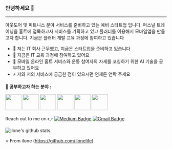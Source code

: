 ### 안녕하세요 👋
---

아웃도어 및 피트니스 분야 서비스를 준비하고 있는 예비 스타트업 입니다.
퍼스널 트레이닝을 홈트에 접목하고자 서비스를 기획하고 있고
플러터를 이용해서 모바일앱을 만들고자 합니다.
지금은 플러터 개발 교육 과정에 참여하고 있습니다

- 🔭 저는 IT 회사 근무했고, 지금은 스타트업을 준비하고 있습니다
- 🌱 지금은  IT 교육 과정에 참여하고 있어요
- 👯 모바일 온라인 홈트 서비스와 운동 참여자의 자세를 코칭하기 위한 AI 기술을 공부하고 있어요
- ⚡ 저와 저의 서비스에 궁금한 점이 있으시면 언제든 연락 주세요 

**🌱 공부하고자 하는 분야 :**

<code><a href="https://www.javascript.com/" target="_blank"><img height="50" src="https://www.vectorlogo.zone/logos/javascript/javascript-ar21.svg"></a></code>
<code><a href="https://reactjs.org/" target="_blank"><img height="50" src="https://www.vectorlogo.zone/logos/reactjs/reactjs-ar21.svg"></a></code>
<code><a href="https://cloud.google.com/" target="_blank"><img height="50" src="https://www.vectorlogo.zone/logos/google_cloud/google_cloud-ar21.svg"></a></code>
<code><a href="https://flutter.dev/" target="_blank"><img height="50" src="https://www.vectorlogo.zone/logos/flutterio/flutterio-icon.svg"></a></code>
<code><a href="https://www.python.org/" target="_blank"><img height="50" src="https://www.vectorlogo.zone/logos/python/python-ar21.svg"></a></code>
<code><a href="https://www.docker.com/" target="_blank"><img height="50" src="https://www.vectorlogo.zone/logos/docker/docker-ar21.svg"></a></code>


 Reach out to me on :point_right: 
[![Medium Badge](https://img.shields.io/badge/-Medium-000?style=flat-square&logo=Medium&logoColor=white&&link=https://medium.com/@rvividha)](https://medium.com/@rvividha)
[![Gmail Badge](https://img.shields.io/badge/-Gmail-c14438?style=flat-square&logo=Gmail&logoColor=white&link=mailto:iloneslife@gmail.com)](mailto:rvividha@gmail.com)

<!--
**V2dha/V2dha** is a ✨ _special_ ✨ repository because its `README.md` (this file) appears on your GitHub profile.

Here are some ideas to get you started:

- 🔭 I’m currently working on ...
- 🌱 I’m currently learning ...
- 👯 I’m looking to collaborate on ...
- 🤔 I’m looking for help with ...
- 💬 Ask me about ...
- 📫 How to reach me: ...
- 😄 Pronouns: ...
- ⚡ Fun fact: ...
-->

![ilone's github stats](https://github-readme-stats.vercel.app/api?username=ilonelife&show_icons=true&title_color=fff&icon_color=FFD700&text_color=ECECEC&bg_color=8A2BE2)

⭐️ From ilone (https://github.com/ilonelife)
